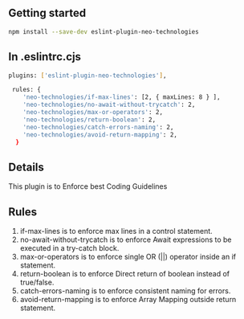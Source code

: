 ## Getting started

```bash
npm install --save-dev eslint-plugin-neo-technologies
```

## In .eslintrc.cjs

```bash
plugins: ['eslint-plugin-neo-technologies'],

 rules: {
    'neo-technologies/if-max-lines': [2, { maxLines: 8 } ],
    'neo-technologies/no-await-without-trycatch': 2,
    'neo-technologies/max-or-operators': 2,
    'neo-technologies/return-boolean': 2,
    'neo-technologies/catch-errors-naming': 2,
    'neo-technologies/avoid-return-mapping': 2,
  }
```

## Details

This plugin is to Enforce best Coding Guidelines

## Rules

1. if-max-lines is to enforce max lines in a control statement.
2. no-await-without-trycatch is to enforce Await expressions to be executed in a try-catch block.
3. max-or-operators is to enforce single OR (||) operator inside an if statement.
4. return-boolean is to enforce Direct return of boolean instead of true/false.
5. catch-errors-naming is to enforce consistent naming for errors.
6. avoid-return-mapping is to enforce Array Mapping outside return statement.
